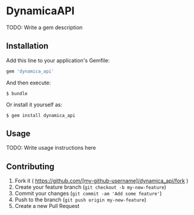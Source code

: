 # DynamicaAPI

TODO: Write a gem description

## Installation

Add this line to your application's Gemfile:

```ruby
gem 'dynamica_api'
```

And then execute:

    $ bundle

Or install it yourself as:

    $ gem install dynamica_api

## Usage

TODO: Write usage instructions here

## Contributing

1. Fork it ( https://github.com/[my-github-username]/dynamica_api/fork )
2. Create your feature branch (`git checkout -b my-new-feature`)
3. Commit your changes (`git commit -am 'Add some feature'`)
4. Push to the branch (`git push origin my-new-feature`)
5. Create a new Pull Request
